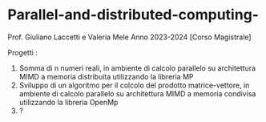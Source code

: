 # Parallel-and-distributed-computing-

Prof. Giuliano Laccetti e Valeria Mele
Anno 2023-2024 [Corso Magistrale]

Progetti :
   1. Somma di n numeri reali, in ambiente di calcolo parallelo su architettura MIMD a memoria distribuita utilizzando la libreria MP
   2. Sviluppo di un algoritmo per il colcolo del prodotto matrice-vettore, in ambiente di calcolo parallelo su architettura MIMD a memoria condivisa utilizzando la libreria OpenMp
   3. ?
